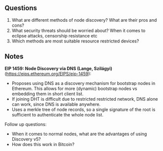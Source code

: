 ## Questions

1. What are different methods of node discovery? What are their pros and cons?
2. What security threats should be worried about? When it comes to eclipse attacks, censorship resistance etc
3. Which methods are most suitable resource restricted devices?

## Notes

**EIP 1459: Node Discovery via DNS (Lange, Szilágyi)** (https://eips.ethereum.org/EIPS/eip-1459):

- Proposes using DNS as a discovery mechanism for bootstrap nodes in Ethereum. This allows for more (dynamic) bootstrap nodes vs embedding them in short client list.
- If joining DHT is difficult due to restricted restricted network, DNS alone can work, since DNS is available anywhere.
- Uses a merkle tree of node records, so a single signature of the root is sufficient to authenticate the whole node list.

Follow up questions:
- When it comes to normal nodes, what are the advantages of using Discovery v5?
- How does this work in Bitcoin?
